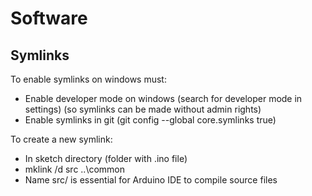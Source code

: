 # Software

## Symlinks

To enable symlinks on windows must:
- Enable developer mode on windows (search for developer mode in settings) (so symlinks can be made without admin rights)
- Enable symlinks in git (git config --global core.symlinks true)

To create a new symlink:
- In sketch directory (folder with .ino file)
- mklink /d src ..\common
- Name src/ is essential for Arduino IDE to compile source files